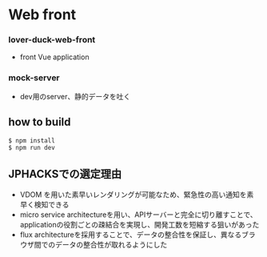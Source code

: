 # Web front

### lover-duck-web-front
- front Vue application
### mock-server
- dev用のserver、静的データを吐く

## how to build
```
$ npm install
$ npm run dev
```

## JPHACKSでの選定理由
- VDOM を用いた素早いレンダリングが可能なため、緊急性の高い通知を素早く検知できる
- micro service architectureを用い、APIサーバーと完全に切り離すことで、applicationの役割ごとの疎結合を実現し、開発工数を短縮する狙いがあった
- flux architectureを採用することで、データの整合性を保証し、異なるブラウザ間でのデータの整合性が取れるようにした
